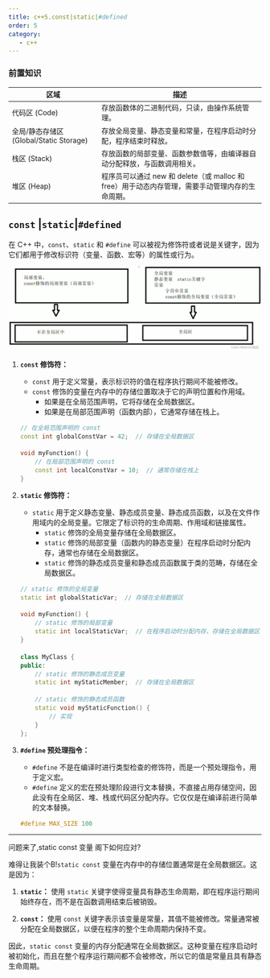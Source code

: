 ```yaml
---
title: c++5.const|static|#defined
order: 5
category:
   - c++
---
```

### 前置知识

| 区域                               | 描述                                                           |
|----------------------------------|--------------------------------------------------------------|
| 代码区 (Code)                       | 存放函数体的二进制代码，只读，由操作系统管理。                                      |
| 全局/静态存储区 (Global/Static Storage) | 存放全局变量、静态变量和常量，在程序启动时分配，程序结束时释放。                             |
| 栈区 (Stack)                       | 存放函数的局部变量、函数参数值等，由编译器自动分配释放，与函数调用相关。                         |
| 堆区 (Heap)                        | 程序员可以通过 new 和 delete（或 malloc 和 free）用于动态内存管理，需要手动管理内存的生命周期。 |


## `const` |`static`|`#defined`

<ChatMessage avatar="../../../assets/emoji/dsyj.png" :avatarWidth="40">

在 C++ 中，`const`、`static` 和 `#define` 可以被视为修饰符或者说是关键字，因为它们都用于修改标识符（变量、函数、宏等）的属性或行为。

</ChatMessage>

![[csdn](https://blog.csdn.net/m0_59738220/article/details/123466360?spm=1001.2101.3001.6650.1&utm_medium=distribute.pc_relevant.none-task-blog-2%7Edefault%7EBlogCommendFromBaidu%7ERate-1-123466360-blog-80678967.235%5Ev38%5Epc_relevant_anti_t3&depth_1-utm_source=distribute.pc_relevant.none-task-blog-2%7Edefault%7EBlogCommendFromBaidu%7ERate-1-123466360-blog-80678967.235%5Ev38%5Epc_relevant_anti_t3&utm_relevant_index=2)](..%2Fassets%2Fconststatic.png)

1. **`const` 修饰符：** 
   - `const` 用于定义常量，表示标识符的值在程序执行期间不能被修改。
   - `const` 修饰的变量在内存中的存储位置取决于它的声明位置和作用域。
     - 如果是在全局范围声明，它将存储在全局数据区。
     - 如果是在局部范围声明（函数内部），它通常存储在栈上。

   ```cpp
   // 在全局范围声明的 const
   const int globalConstVar = 42;  // 存储在全局数据区

   void myFunction() {
       // 在局部范围声明的 const
       const int localConstVar = 10;  // 通常存储在栈上
   }
   ```

2. **`static` 修饰符：**
   - `static` 用于定义静态变量、静态成员变量、静态成员函数，以及在文件作用域内的全局变量。它限定了标识符的生命周期、作用域和链接属性。
     - `static` 修饰的全局变量存储在全局数据区。
     - `static` 修饰的局部变量（函数内的静态变量）在程序启动时分配内存，通常也存储在全局数据区。
     - `static` 修饰的静态成员变量和静态成员函数属于类的范畴，存储在全局数据区。

   ```cpp
   // static 修饰的全局变量
   static int globalStaticVar;  // 存储在全局数据区

   void myFunction() {
       // static 修饰的局部变量
       static int localStaticVar;  // 在程序启动时分配内存，存储在全局数据区
   }

   class MyClass {
   public:
       // static 修饰的静态成员变量
       static int myStaticMember;  // 存储在全局数据区

       // static 修饰的静态成员函数
       static void myStaticFunction() {
           // 实现
       }
   };
   ```

3. **`#define` 预处理指令：**
   - `#define` 不是在编译时进行类型检查的修饰符，而是一个预处理指令，用于定义宏。
   - `#define` 定义的宏在预处理阶段进行文本替换，不直接占用存储空间，因此没有在全局区、堆、栈或代码区分配内存。它仅仅是在编译前进行简单的文本替换。

   ```cpp
   #define MAX_SIZE 100
   ```

<hr>

<ChatMessage avatar="../../../assets/emoji/bqb (6).png" :avatarWidth="40" alignLeft>
问题来了,static const 变量 阁下如何应对?
</ChatMessage>

<ChatMessage avatar="../../../assets/emoji/kclr.png" :avatarWidth="40" >

难得让我装个B!`static const` 变量在内存中的存储位置通常是在全局数据区。这是因为：

</ChatMessage>


1. **`static`：** 使用 `static` 关键字使得变量具有静态生命周期，即在程序运行期间始终存在，而不是在函数调用结束后被销毁。

2. **`const`：** 使用 `const` 关键字表示该变量是常量，其值不能被修改。常量通常被分配在全局数据区，以便在程序的整个生命周期内保持不变。

因此，`static const` 变量的内存分配通常在全局数据区。这种变量在程序启动时被初始化，而且在整个程序运行期间都不会被修改，所以它的值是常量且具有静态生命周期。

